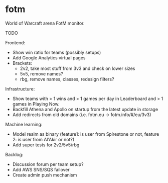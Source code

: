 fotm
====

World of Warcraft arena FotM monitor.

TODO

Frontend:
- Show win ratio for teams (possibly setups)
- Add Google Analytics virtual pages
- Brackets:
  - 2v2, take most stuff from 3v3 and check on lower sizes
  - 5v5, remove names?
  - rbg, remove names, classes, redesign filters?

Infrastructure:
- Show teams with > 1 wins and > 1 games per day in Leaderboard and > 1 games in Playing Now.
- Backfill Athena and Apollo on startup from the latest update in storage
- Add redirects from old domains (i.e. fotm.eu -> fotm.info/#/eu/3v3)

Machine learning:
- Model realm as binary (feature1: is user from Spirestone or not, feature 2: is user from Al'Akir or not?)
- Add super tests for 2v2/5v5/rbg

Backlog:
- Discussion forum per team setup?
- Add AWS SNS/SQS failover
- Create admin push mechanism
